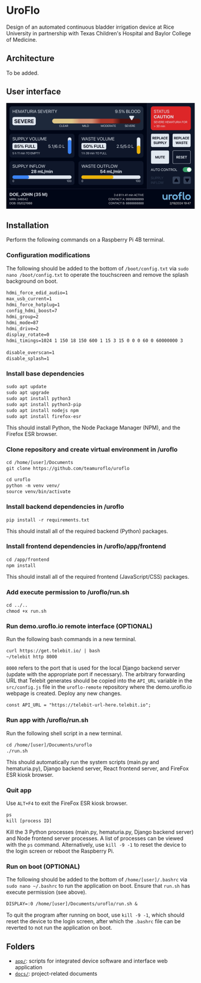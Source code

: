 # UroFlo
Design of an automated continuous bladder irrigation device at Rice University in partnership with Texas Children's Hospital and Baylor College of Medicine.


## Architecture
To be added.


## User interface
![Screenshot of the UroFlo user interface.](/docs/user_interface.jpg)


## Installation
Perform the following commands on a Raspberry Pi 4B terminal.

### Configuration modifications
The following should be added to the bottom of `/boot/config.txt` via `sudo nano /boot/config.txt` to operate the touchscreen and remove the splash background on boot.
```
hdmi_force_edid_audio=1
max_usb_current=1
hdmi_force_hotplug=1
config_hdmi_boost=7
hdmi_group=2
hdmi_mode=87
hdmi_drive=2
display_rotate=0
hdmi_timings=1024 1 150 18 150 600 1 15 3 15 0 0 0 60 0 60000000 3

disable_overscan=1
disable_splash=1
```

### Install base dependencies
```
sudo apt update
sudo apt upgrade
sudo apt install python3
sudo apt install python3-pip
sudo apt install nodejs npm
sudo apt install firefox-esr
```
This should install Python, the Node Package Manager (NPM), and the Firefox ESR browser.

### Clone repository and create virtual environment in /uroflo
```
cd /home/[user]/Documents
git clone https://github.com/teamuroflo/uroflo
```
```
cd uroflo
python -m venv venv/
source venv/bin/activate
```

### Install backend dependencies in /uroflo
```
pip install -r requirements.txt
```
This should install all of the required backend (Python) packages.

### Install frontend dependencies in /uroflo/app/frontend
```
cd /app/frontend
npm install
```
This should install all of the required frontend (JavaScript/CSS) packages.

### Add execute permission to /uroflo/run.sh
```
cd ../..
chmod +x run.sh
```

### Run demo.uroflo.io remote interface (OPTIONAL)
Run the following bash commands in a new terminal.
```
curl https://get.telebit.io/ | bash
~/telebit http 8000
```
`8000` refers to the port that is used for the local Django backend server (update with the appropriate port if necessary). The arbitrary forwarding URL that Telebit generates should be copied into the `API_URL` variable in the `src/config.js` file in the `uroflo-remote` repository where the demo.uroflo.io webpage is created. Deploy any new changes.
```
const API_URL = "https://telebit-url-here.telebit.io";
```

### Run app with /uroflo/run.sh
Run the following shell script in a new terminal.
```
cd /home/[user]/Documents/uroflo
./run.sh
```
This should automatically run the system scripts (main.py and hematuria.py), Django backend server, React frontend server, and FireFox ESR kiosk browser.

### Quit app
Use `ALT+F4` to exit the FireFox ESR kiosk browser.
```
ps
kill [process ID]
```
Kill the 3 Python processes (main.py, hematuria.py, Django backend server) and Node frontend server processes. A list of processes can be viewed with the `ps` command. Alternatively, use `kill -9 -1` to reset the device to the login screen or reboot the Raspberry Pi.

### Run on boot (OPTIONAL)
The following should be added to the bottom of `/home/[user]/.bashrc` via `sudo nano ~/.bashrc` to run the application on boot. Ensure that `run.sh` has execute permission (see above).
```
DISPLAY=:0 /home/[user]/Documents/uroflo/run.sh &
```
To quit the program after running on boot, use `kill -9 -1`, which should reset the device to the login screen, after which the `.bashrc` file can be reverted to not run the application on boot.

## Folders
- [`app/`](app/): scripts for integrated device software and interface web application
- [`docs/`](docs/): project-related documents
